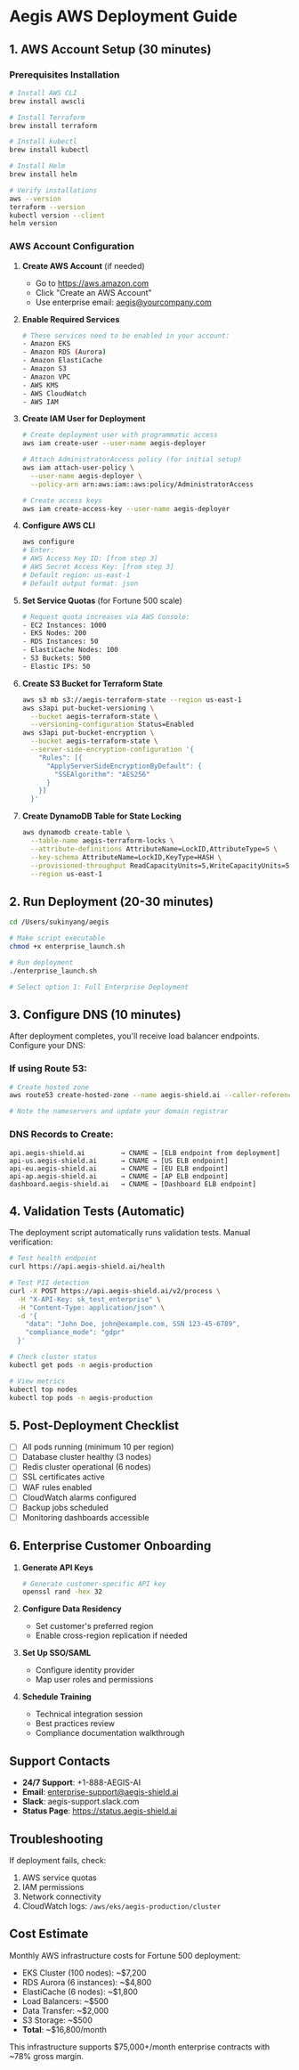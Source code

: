 # Aegis AWS Deployment Guide

## 1. AWS Account Setup (30 minutes)

### Prerequisites Installation
```bash
# Install AWS CLI
brew install awscli

# Install Terraform
brew install terraform

# Install kubectl
brew install kubectl

# Install Helm
brew install helm

# Verify installations
aws --version
terraform --version
kubectl version --client
helm version
```

### AWS Account Configuration

1. **Create AWS Account** (if needed)
   - Go to https://aws.amazon.com
   - Click "Create an AWS Account"
   - Use enterprise email: aegis@yourcompany.com

2. **Enable Required Services**
   ```bash
   # These services need to be enabled in your account:
   - Amazon EKS
   - Amazon RDS (Aurora)
   - Amazon ElastiCache
   - Amazon S3
   - Amazon VPC
   - AWS KMS
   - AWS CloudWatch
   - AWS IAM
   ```

3. **Create IAM User for Deployment**
   ```bash
   # Create deployment user with programmatic access
   aws iam create-user --user-name aegis-deployer

   # Attach AdministratorAccess policy (for initial setup)
   aws iam attach-user-policy \
     --user-name aegis-deployer \
     --policy-arn arn:aws:iam::aws:policy/AdministratorAccess

   # Create access keys
   aws iam create-access-key --user-name aegis-deployer
   ```

4. **Configure AWS CLI**
   ```bash
   aws configure
   # Enter:
   # AWS Access Key ID: [from step 3]
   # AWS Secret Access Key: [from step 3]
   # Default region: us-east-1
   # Default output format: json
   ```

5. **Set Service Quotas** (for Fortune 500 scale)
   ```bash
   # Request quota increases via AWS Console:
   - EC2 Instances: 1000
   - EKS Nodes: 200
   - RDS Instances: 50
   - ElastiCache Nodes: 100
   - S3 Buckets: 500
   - Elastic IPs: 50
   ```

6. **Create S3 Bucket for Terraform State**
   ```bash
   aws s3 mb s3://aegis-terraform-state --region us-east-1
   aws s3api put-bucket-versioning \
     --bucket aegis-terraform-state \
     --versioning-configuration Status=Enabled
   aws s3api put-bucket-encryption \
     --bucket aegis-terraform-state \
     --server-side-encryption-configuration '{
       "Rules": [{
         "ApplyServerSideEncryptionByDefault": {
           "SSEAlgorithm": "AES256"
         }
       }]
     }'
   ```

7. **Create DynamoDB Table for State Locking**
   ```bash
   aws dynamodb create-table \
     --table-name aegis-terraform-locks \
     --attribute-definitions AttributeName=LockID,AttributeType=S \
     --key-schema AttributeName=LockID,KeyType=HASH \
     --provisioned-throughput ReadCapacityUnits=5,WriteCapacityUnits=5 \
     --region us-east-1
   ```

## 2. Run Deployment (20-30 minutes)

```bash
cd /Users/sukinyang/aegis

# Make script executable
chmod +x enterprise_launch.sh

# Run deployment
./enterprise_launch.sh

# Select option 1: Full Enterprise Deployment
```

## 3. Configure DNS (10 minutes)

After deployment completes, you'll receive load balancer endpoints. Configure your DNS:

### If using Route 53:
```bash
# Create hosted zone
aws route53 create-hosted-zone --name aegis-shield.ai --caller-reference $(date +%s)

# Note the nameservers and update your domain registrar
```

### DNS Records to Create:
```
api.aegis-shield.ai         → CNAME → [ELB endpoint from deployment]
api-us.aegis-shield.ai      → CNAME → [US ELB endpoint]
api-eu.aegis-shield.ai      → CNAME → [EU ELB endpoint]
api-ap.aegis-shield.ai      → CNAME → [AP ELB endpoint]
dashboard.aegis-shield.ai   → CNAME → [Dashboard ELB endpoint]
```

## 4. Validation Tests (Automatic)

The deployment script automatically runs validation tests. Manual verification:

```bash
# Test health endpoint
curl https://api.aegis-shield.ai/health

# Test PII detection
curl -X POST https://api.aegis-shield.ai/v2/process \
  -H "X-API-Key: sk_test_enterprise" \
  -H "Content-Type: application/json" \
  -d '{
    "data": "John Doe, john@example.com, SSN 123-45-6789",
    "compliance_mode": "gdpr"
  }'

# Check cluster status
kubectl get pods -n aegis-production

# View metrics
kubectl top nodes
kubectl top pods -n aegis-production
```

## 5. Post-Deployment Checklist

- [ ] All pods running (minimum 10 per region)
- [ ] Database cluster healthy (3 nodes)
- [ ] Redis cluster operational (6 nodes)
- [ ] SSL certificates active
- [ ] WAF rules enabled
- [ ] CloudWatch alarms configured
- [ ] Backup jobs scheduled
- [ ] Monitoring dashboards accessible

## 6. Enterprise Customer Onboarding

1. **Generate API Keys**
   ```bash
   # Generate customer-specific API key
   openssl rand -hex 32
   ```

2. **Configure Data Residency**
   - Set customer's preferred region
   - Enable cross-region replication if needed

3. **Set Up SSO/SAML**
   - Configure identity provider
   - Map user roles and permissions

4. **Schedule Training**
   - Technical integration session
   - Best practices review
   - Compliance documentation walkthrough

## Support Contacts

- **24/7 Support**: +1-888-AEGIS-AI
- **Email**: enterprise-support@aegis-shield.ai
- **Slack**: aegis-support.slack.com
- **Status Page**: https://status.aegis-shield.ai

## Troubleshooting

If deployment fails, check:
1. AWS service quotas
2. IAM permissions
3. Network connectivity
4. CloudWatch logs: `/aws/eks/aegis-production/cluster`

## Cost Estimate

Monthly AWS infrastructure costs for Fortune 500 deployment:
- EKS Cluster (100 nodes): ~$7,200
- RDS Aurora (6 instances): ~$4,800
- ElastiCache (6 nodes): ~$1,800
- Load Balancers: ~$500
- Data Transfer: ~$2,000
- S3 Storage: ~$500
- **Total**: ~$16,800/month

This infrastructure supports $75,000+/month enterprise contracts with ~78% gross margin.